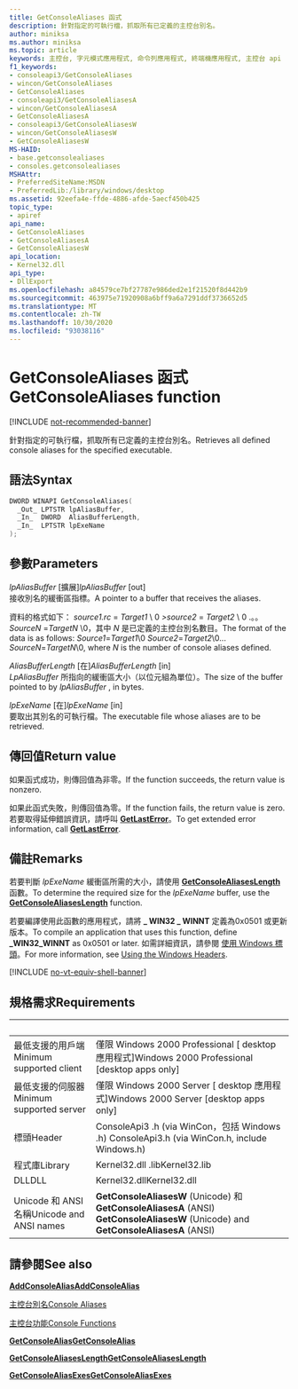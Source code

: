 ```yaml
---
title: GetConsoleAliases 函式
description: 針對指定的可執行檔，抓取所有已定義的主控台別名。
author: miniksa
ms.author: miniksa
ms.topic: article
keywords: 主控台, 字元模式應用程式, 命令列應用程式, 終端機應用程式, 主控台 api
f1_keywords:
- consoleapi3/GetConsoleAliases
- wincon/GetConsoleAliases
- GetConsoleAliases
- consoleapi3/GetConsoleAliasesA
- wincon/GetConsoleAliasesA
- GetConsoleAliasesA
- consoleapi3/GetConsoleAliasesW
- wincon/GetConsoleAliasesW
- GetConsoleAliasesW
MS-HAID:
- base.getconsolealiases
- consoles.getconsolealiases
MSHAttr:
- PreferredSiteName:MSDN
- PreferredLib:/library/windows/desktop
ms.assetid: 92eefa4e-ffde-4886-afde-5aecf450b425
topic_type:
- apiref
api_name:
- GetConsoleAliases
- GetConsoleAliasesA
- GetConsoleAliasesW
api_location:
- Kernel32.dll
api_type:
- DllExport
ms.openlocfilehash: a84579ce7bf27787e986ded2e1f21520f8d442b9
ms.sourcegitcommit: 463975e71920908a6bff9a6a7291ddf3736652d5
ms.translationtype: MT
ms.contentlocale: zh-TW
ms.lasthandoff: 10/30/2020
ms.locfileid: "93038116"
---
```

# <a name="getconsolealiases-function"></a><span data-ttu-id="748b4-104">GetConsoleAliases 函式</span><span class="sxs-lookup"><span data-stu-id="748b4-104">GetConsoleAliases function</span></span>

[!INCLUDE [not-recommended-banner](./includes/not-recommended-banner.md)]

<span data-ttu-id="748b4-105">針對指定的可執行檔，抓取所有已定義的主控台別名。</span><span class="sxs-lookup"><span data-stu-id="748b4-105">Retrieves all defined console aliases for the specified executable.</span></span>

## <a name="syntax"></a><span data-ttu-id="748b4-106">語法</span><span class="sxs-lookup"><span data-stu-id="748b4-106">Syntax</span></span>

```C
DWORD WINAPI GetConsoleAliases(
  _Out_ LPTSTR lpAliasBuffer,
  _In_  DWORD  AliasBufferLength,
  _In_  LPTSTR lpExeName
);
```

## <a name="parameters"></a><span data-ttu-id="748b4-107">參數</span><span class="sxs-lookup"><span data-stu-id="748b4-107">Parameters</span></span>

<span data-ttu-id="748b4-108">*lpAliasBuffer* \[擴展\]</span><span class="sxs-lookup"><span data-stu-id="748b4-108">*lpAliasBuffer* \[out\]</span></span>  
<span data-ttu-id="748b4-109">接收別名的緩衝區指標。</span><span class="sxs-lookup"><span data-stu-id="748b4-109">A pointer to a buffer that receives the aliases.</span></span>

<span data-ttu-id="748b4-110">資料的格式如下： *source1.rc* = *Target1* \\ 0 *>source2* = *Target2* \\ 0 .。。 *SourceN* =*TargetN* \\0，其中 *N* 是已定義的主控台別名數目。</span><span class="sxs-lookup"><span data-stu-id="748b4-110">The format of the data is as follows: *Source1*=*Target1*\\0 *Source2*=*Target2*\\0... *SourceN*=*TargetN*\\0, where *N* is the number of console aliases defined.</span></span>

<span data-ttu-id="748b4-111">*AliasBufferLength* \[在\]</span><span class="sxs-lookup"><span data-stu-id="748b4-111">*AliasBufferLength* \[in\]</span></span>  
<span data-ttu-id="748b4-112">*LpAliasBuffer* 所指向的緩衝區大小（以位元組為單位）。</span><span class="sxs-lookup"><span data-stu-id="748b4-112">The size of the buffer pointed to by *lpAliasBuffer* , in bytes.</span></span>

<span data-ttu-id="748b4-113">*lpExeName* \[在\]</span><span class="sxs-lookup"><span data-stu-id="748b4-113">*lpExeName* \[in\]</span></span>  
<span data-ttu-id="748b4-114">要取出其別名的可執行檔。</span><span class="sxs-lookup"><span data-stu-id="748b4-114">The executable file whose aliases are to be retrieved.</span></span>

## <a name="return-value"></a><span data-ttu-id="748b4-115">傳回值</span><span class="sxs-lookup"><span data-stu-id="748b4-115">Return value</span></span>

<span data-ttu-id="748b4-116">如果函式成功，則傳回值為非零。</span><span class="sxs-lookup"><span data-stu-id="748b4-116">If the function succeeds, the return value is nonzero.</span></span>

<span data-ttu-id="748b4-117">如果此函式失敗，則傳回值為零。</span><span class="sxs-lookup"><span data-stu-id="748b4-117">If the function fails, the return value is zero.</span></span> <span data-ttu-id="748b4-118">若要取得延伸錯誤資訊，請呼叫 [**GetLastError**](https://msdn.microsoft.com/library/windows/desktop/ms679360)。</span><span class="sxs-lookup"><span data-stu-id="748b4-118">To get extended error information, call [**GetLastError**](https://msdn.microsoft.com/library/windows/desktop/ms679360).</span></span>

## <a name="remarks"></a><span data-ttu-id="748b4-119">備註</span><span class="sxs-lookup"><span data-stu-id="748b4-119">Remarks</span></span>

<span data-ttu-id="748b4-120">若要判斷 *lpExeName* 緩衝區所需的大小，請使用 [**GetConsoleAliasesLength**](getconsolealiaseslength.md) 函數。</span><span class="sxs-lookup"><span data-stu-id="748b4-120">To determine the required size for the *lpExeName* buffer, use the [**GetConsoleAliasesLength**](getconsolealiaseslength.md) function.</span></span>

<span data-ttu-id="748b4-121">若要編譯使用此函數的應用程式，請將 **\_ WIN32 \_ WINNT** 定義為0x0501 或更新版本。</span><span class="sxs-lookup"><span data-stu-id="748b4-121">To compile an application that uses this function, define **\_WIN32\_WINNT** as 0x0501 or later.</span></span> <span data-ttu-id="748b4-122">如需詳細資訊，請參閱 [使用 Windows 標頭](https://msdn.microsoft.com/library/windows/desktop/aa383745)。</span><span class="sxs-lookup"><span data-stu-id="748b4-122">For more information, see [Using the Windows Headers](https://msdn.microsoft.com/library/windows/desktop/aa383745).</span></span>

[!INCLUDE [no-vt-equiv-shell-banner](./includes/no-vt-equiv-shell-banner.md)]

## <a name="requirements"></a><span data-ttu-id="748b4-123">規格需求</span><span class="sxs-lookup"><span data-stu-id="748b4-123">Requirements</span></span>

| &nbsp; | &nbsp; |
|-|-|
| <span data-ttu-id="748b4-124">最低支援的用戶端</span><span class="sxs-lookup"><span data-stu-id="748b4-124">Minimum supported client</span></span> | <span data-ttu-id="748b4-125">僅限 Windows 2000 Professional \[ desktop 應用程式\]</span><span class="sxs-lookup"><span data-stu-id="748b4-125">Windows 2000 Professional \[desktop apps only\]</span></span> |
| <span data-ttu-id="748b4-126">最低支援的伺服器</span><span class="sxs-lookup"><span data-stu-id="748b4-126">Minimum supported server</span></span> | <span data-ttu-id="748b4-127">僅限 Windows 2000 Server \[ desktop 應用程式\]</span><span class="sxs-lookup"><span data-stu-id="748b4-127">Windows 2000 Server \[desktop apps only\]</span></span> |
| <span data-ttu-id="748b4-128">標頭</span><span class="sxs-lookup"><span data-stu-id="748b4-128">Header</span></span> | <span data-ttu-id="748b4-129">ConsoleApi3 .h (via WinCon，包括 Windows .h) </span><span class="sxs-lookup"><span data-stu-id="748b4-129">ConsoleApi3.h (via WinCon.h, include Windows.h)</span></span> |
| <span data-ttu-id="748b4-130">程式庫</span><span class="sxs-lookup"><span data-stu-id="748b4-130">Library</span></span> | <span data-ttu-id="748b4-131">Kernel32.dll .lib</span><span class="sxs-lookup"><span data-stu-id="748b4-131">Kernel32.lib</span></span> |
| <span data-ttu-id="748b4-132">DLL</span><span class="sxs-lookup"><span data-stu-id="748b4-132">DLL</span></span> | <span data-ttu-id="748b4-133">Kernel32.dll</span><span class="sxs-lookup"><span data-stu-id="748b4-133">Kernel32.dll</span></span> |
| <span data-ttu-id="748b4-134">Unicode 和 ANSI 名稱</span><span class="sxs-lookup"><span data-stu-id="748b4-134">Unicode and ANSI names</span></span> | <span data-ttu-id="748b4-135">**GetConsoleAliasesW** (Unicode) 和 **GetConsoleAliasesA** (ANSI) </span><span class="sxs-lookup"><span data-stu-id="748b4-135">**GetConsoleAliasesW** (Unicode) and **GetConsoleAliasesA** (ANSI)</span></span> |

## <a name="see-also"></a><span data-ttu-id="748b4-136">請參閱</span><span class="sxs-lookup"><span data-stu-id="748b4-136">See also</span></span>

[<span data-ttu-id="748b4-137">**AddConsoleAlias**</span><span class="sxs-lookup"><span data-stu-id="748b4-137">**AddConsoleAlias**</span></span>](addconsolealias.md)

[<span data-ttu-id="748b4-138">主控台別名</span><span class="sxs-lookup"><span data-stu-id="748b4-138">Console Aliases</span></span>](console-aliases.md)

[<span data-ttu-id="748b4-139">主控台功能</span><span class="sxs-lookup"><span data-stu-id="748b4-139">Console Functions</span></span>](console-functions.md)

[<span data-ttu-id="748b4-140">**GetConsoleAlias**</span><span class="sxs-lookup"><span data-stu-id="748b4-140">**GetConsoleAlias**</span></span>](getconsolealias.md)

[<span data-ttu-id="748b4-141">**GetConsoleAliasesLength**</span><span class="sxs-lookup"><span data-stu-id="748b4-141">**GetConsoleAliasesLength**</span></span>](getconsolealiaseslength.md)

[<span data-ttu-id="748b4-142">**GetConsoleAliasExes**</span><span class="sxs-lookup"><span data-stu-id="748b4-142">**GetConsoleAliasExes**</span></span>](getconsolealiasexes.md)
